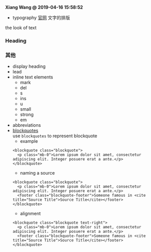 **Xiang Wang @ 2019-04-16 15:58:52**


* typography
[官网](https://getbootstrap.com/docs/4.1/content/typography/)
文字的排版

the look of text
### Heading
### 其他
* display heading
* lead
* inline text elements
    * mark
    * del
    * s
    * ins
    * u
    * small
    * strong
    * em
* abbreviations
* [blockquotes](https://getbootstrap.com/docs/4.1/content/typography/#blockquotes)  
use `blockquotes` to represent blockquote
    * example
    ```
    <blockquote class="blockquote">
      <p class="mb-0">Lorem ipsum dolor sit amet, consectetur adipiscing elit. Integer posuere erat a ante.</p>
    </blockquote>
    ```
    * naming a source
    ```
    <blockquote class="blockquote">
      <p class="mb-0">Lorem ipsum dolor sit amet, consectetur adipiscing elit. Integer posuere erat a ante.</p>
      <footer class="blockquote-footer">Someone famous in <cite title="Source Title">Source Title</cite></footer>
    </blockquote>
    ```
    * alignment
    ```
    <blockquote class="blockquote text-right">
      <p class="mb-0">Lorem ipsum dolor sit amet, consectetur adipiscing elit. Integer posuere erat a ante.</p>
      <footer class="blockquote-footer">Someone famous in <cite title="Source Title">Source Title</cite></footer>
    </blockquote>
    ```
